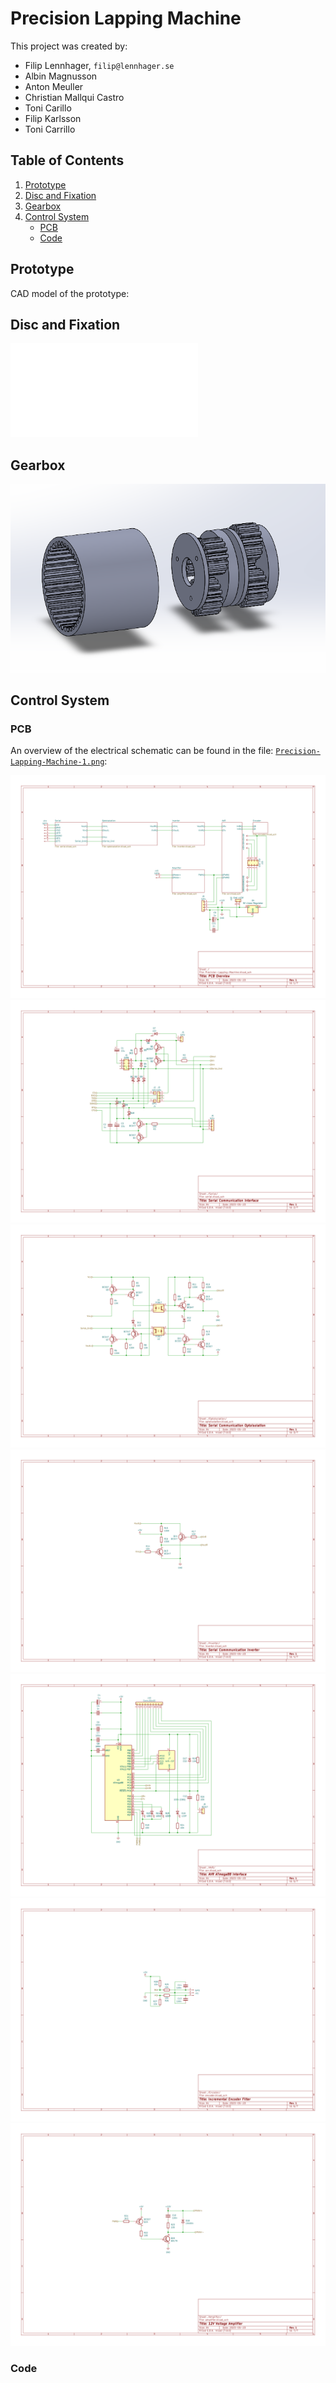 # Precision Lapping Machine

This project was created by:

+ Filip Lennhager, `filip@lennhager.se`
+ Albin Magnusson
+ Anton Meuller
+ Christian Mallqui Castro
+ Toni Carillo
+ Filip Karlsson
+ Toni Carrillo

## Table of Contents

1. [Prototype](#prototype)
2. [Disc and Fixation](#disc-and-fixation)
3. [Gearbox](#gearbox)
4. [Control System](#control-system)
    + [PCB](#pcb)
    + [Code](#code)

## Prototype

CAD model of the prototype:

## Disc and Fixation

![plot](Prototype\wheelArm2.STL)

## Gearbox

![plot](Gearbox/Gearbox.png)

## Control System

### PCB

An overview of the electrical schematic can be found in the file: [`Precision-Lapping-Machine-1.png`](Control_System/PCB/Electrical_Schematic/Precision-Lapping-Machine-1.png):

![plot](Control_System/PCB/Electrical_Schematic/Precision-Lapping-Machine-1.png)
![plot](Control_System/PCB/Electrical_Schematic/Precision-Lapping-Machine-2.png)
![plot](Control_System/PCB/Electrical_Schematic/Precision-Lapping-Machine-3.png)
![plot](Control_System/PCB/Electrical_Schematic/Precision-Lapping-Machine-4.png)
![plot](Control_System/PCB/Electrical_Schematic/Precision-Lapping-Machine-5.png)
![plot](Control_System/PCB/Electrical_Schematic/Precision-Lapping-Machine-6.png)
![plot](Control_System/PCB/Electrical_Schematic/Precision-Lapping-Machine-7.png)

### Code
